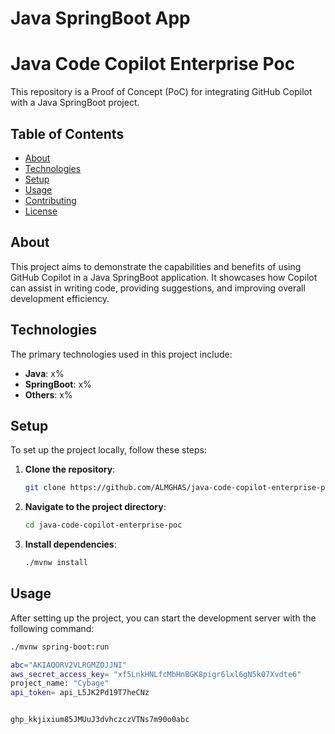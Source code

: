 # Java SpringBoot App
# Java Code Copilot Enterprise Poc 


This repository is a Proof of Concept (PoC) for integrating GitHub Copilot with a Java SpringBoot project.

## Table of Contents
 
- [About](#about)
- [Technologies](#technologies)
- [Setup](#setup)
- [Usage](#usage)
- [Contributing](#contributing)
- [License](#license)

## About

This project aims to demonstrate the capabilities and benefits of using GitHub Copilot in a Java SpringBoot application. It showcases how Copilot can assist in writing code, providing suggestions, and improving overall development efficiency.

## Technologies

The primary technologies used in this project include:

- **Java**: x%
- **SpringBoot**: x%
- **Others**: x%

## Setup

To set up the project locally, follow these steps:

1. **Clone the repository**:
    ```sh
    git clone https://github.com/ALMGHAS/java-code-copilot-enterprise-poc.git
    ```

2. **Navigate to the project directory**:
    ```sh
    cd java-code-copilot-enterprise-poc
    ```

3. **Install dependencies**:
    ```sh
    ./mvnw install
    ```

## Usage

After setting up the project, you can start the development server with the following command:

```sh
./mvnw spring-boot:run

abc="AKIAQORV2VLRGMZOJJNI"
aws_secret_access_key= "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"
project_name: "Cybage"
api_token= api_L5JK2Pd19T7heCNz


ghp_kkjixium85JMUuJ3dvhczczVTNs7m90o0abc
